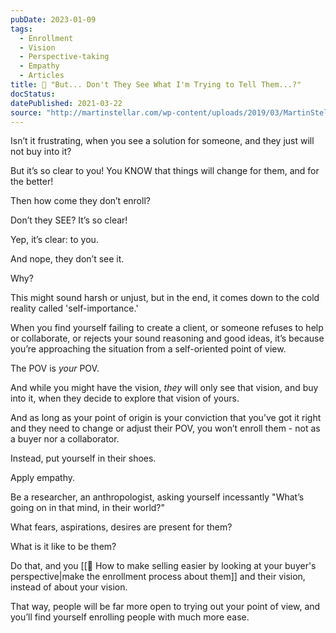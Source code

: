 ```yaml
---
pubDate: 2023-01-09
tags:
  - Enrollment
  - Vision
  - Perspective-taking
  - Empathy
  - Articles
title: 📄 "But... Don't They See What I'm Trying to Tell Them...?"
docStatus: 
datePublished: 2021-03-22
source: "http://martinstellar.com/wp-content/uploads/2019/03/MartinStellar_Coaching_Illustrations_Empathy-and-enrollment-1024x768.png"
---
```


Isn’t it frustrating, when you see a solution for someone, and they just will not buy into it?

But it’s so clear to you! You KNOW that things will change for them, and for the better!

Then how come they don’t enroll?

Don’t they SEE? It’s so clear!

Yep, it’s clear: to you.

And nope, they don’t see it.

Why?

This might sound harsh or unjust, but in the end, it comes down to the cold reality called 'self-importance.'

When you find yourself failing to create a client, or someone refuses to help or collaborate, or rejects your sound reasoning and good ideas, it’s because you’re approaching the situation from a self-oriented point of view.

The POV is <em>your</em> POV.

And while you might have the vision, <em>they</em> will only see that vision, and buy into it, when they decide to explore that vision of yours.

And as long as your point of origin is your conviction that you’ve got it right and they need to change or adjust their POV, you won’t enroll them - not as a buyer nor a collaborator.

Instead, put yourself in their shoes.

Apply empathy.

Be a researcher, an anthropologist, asking yourself incessantly "What’s going on in that mind, in their world?"

What fears, aspirations, desires are present for them?

What is it like to be them?

Do that, and you [[📄 How to make selling easier by looking at your buyer's perspective|make the enrollment process about them]] and their vision, instead of about your vision.

That way, people will be far more open to trying out your point of view, and you’ll find yourself enrolling people with much more ease.

